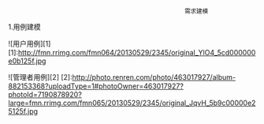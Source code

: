                                                       需求建模

1.用例建模

![用户用例][1]
[1]:http://fmn.rrimg.com/fmn064/20130529/2345/original_YlO4_5cd000000e0b125f.jpg

![管理者用例][2]
[2]:http://photo.renren.com/photo/463017927/album-882153368?uploadType=1#photoOwner=463017927?photoId=7190878920?large=fmn.rrimg.com/fmn065/20130529/2345/original_JqvH_5b9c00000e25125f.jpg
